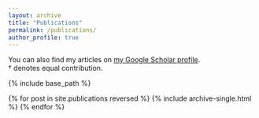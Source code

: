 ```yaml
---
layout: archive
title: "Publications"
permalink: /publications/
author_profile: true
---
```


  You can also find my articles on <a href="https://scholar.google.com/citations?user=4L_7vaoAAAAJ&hl=en&oi=ao">my Google Scholar profile</a>.
  <br>
  † denotes equal contribution.

{% include base_path %}

{% for post in site.publications reversed %}
  {% include archive-single.html %}
{% endfor %}
